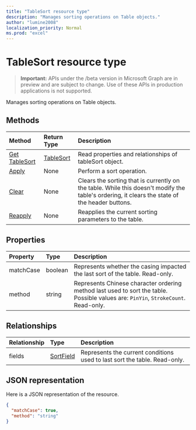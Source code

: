 ```yaml
---
title: "TableSort resource type"
description: "Manages sorting operations on Table objects."
author: "lumine2008"
localization_priority: Normal
ms.prod: "excel"
---
```


# TableSort resource type

> **Important:** APIs under the /beta version in Microsoft Graph are in preview and are subject to change. Use of these APIs in production applications is not supported.

Manages sorting operations on Table objects.


## Methods

| Method		   | Return Type	|Description|
|:---------------|:--------|:----------|
|[Get TableSort](../api/tablesort-get.md) | [TableSort](tablesort.md) |Read properties and relationships of tableSort object.|
|[Apply](../api/tablesort-apply.md)|None|Perform a sort operation.|
|[Clear](../api/tablesort-clear.md)|None|Clears the sorting that is currently on the table. While this doesn't modify the table's ordering, it clears the state of the header buttons.|
|[Reapply](../api/tablesort-reapply.md)|None|Reapplies the current sorting parameters to the table.|

## Properties
| Property	   | Type	|Description|
|:---------------|:--------|:----------|
|matchCase|boolean|Represents whether the casing impacted the last sort of the table. Read-only.|
|method|string|Represents Chinese character ordering method last used to sort the table. Possible values are: `PinYin`, `StrokeCount`. Read-only.|

## Relationships
| Relationship | Type	|Description|
|:---------------|:--------|:----------|
|fields|[SortField](sortfield.md)|Represents the current conditions used to last sort the table. Read-only.|

## JSON representation

Here is a JSON representation of the resource.

<!-- {
  "blockType": "resource",
  "optionalProperties": [

  ],
  "@odata.type": "microsoft.graph.tableSort"
}-->

```json
{
  "matchCase": true,
  "method": "string"
}

```

<!-- uuid: 8fcb5dbc-d5aa-4681-8e31-b001d5168d79
2015-10-25 14:57:30 UTC -->
<!-- {
  "type": "#page.annotation",
  "description": "TableSort resource",
  "keywords": "",
  "section": "documentation",
  "tocPath": ""
}-->

